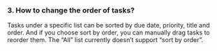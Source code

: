 ### 3. How to change the order of tasks?
Tasks under a specific list can be sorted by due date, priority, title and order. And if you choose sort by order, you can manually drag tasks to reorder them. The “All” list currently doesn’t support “sort by order”. 
